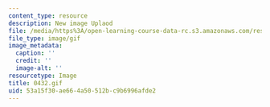 ```yaml
---
content_type: resource
description: New image Uplaod
file: /media/https%3A/open-learning-course-data-rc.s3.amazonaws.com/res-21g-01-kana-spring-2010/53a15f30ae664a50512bc9b6996afde2_0432.gif
file_type: image/gif
image_metadata:
  caption: ''
  credit: ''
  image-alt: ''
resourcetype: Image
title: 0432.gif
uid: 53a15f30-ae66-4a50-512b-c9b6996afde2
---
```

